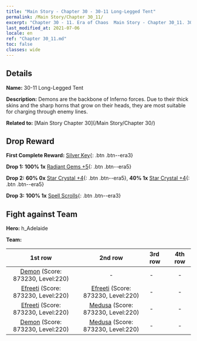 ```yaml
---
title: "Main Story - Chapter 30 - 30-11 Long-Legged Tent"
permalink: /Main Story/Chapter 30_11/
excerpt: "Chapter 30 - 11. Era of Chaos  Main Story - Chapter 30_11. 30-11 Long-Legged Tent"
last_modified_at: 2021-07-06
locale: en
ref: "Chapter 30_11.md"
toc: false
classes: wide
---
```


## Details

 **Name:** 30-11 Long-Legged Tent

 **Description:** Demons are the backbone of Inferno forces. Due to their thick skins and the sharp horns that grow on their heads, they are most suitable for charging through enemy lines.

 **Related to:** [Main Story Chapter 30](/Main Story/Chapter 30/)

## Drop Reward

 **First Complete Reward:** [Silver Key](/Items/con_693/){: .btn .btn--era3}

 **Drop 1:** **100% 1x** [Radiant Gems +5](/Items/mat_100/){: .btn .btn--era5}

 **Drop 2:** **60% 0x** [Star Crystal +4](/Items/mat_94/){: .btn .btn--era5}, **40% 1x** [Star Crystal +4](/Items/mat_94/){: .btn .btn--era5}

 **Drop 3:** **100% 1x** [Spell Scrolls](/Items/con_694/){: .btn .btn--era3}


## Fight against Team
 **Hero:** h_Adelaide

 **Team:**


  | 1st row | 2nd row | 3rd row | 4th row |
  |:----:|:----:|:----|:----:|
  | [Demon](/units/Demon/) (Score: 873230, Level:220)  | - | - | - |
  | [Efreeti](/units/Efreeti/) (Score: 873230, Level:220)  | [Efreeti](/units/Efreeti/) (Score: 873230, Level:220)  | - | - |
  | [Efreeti](/units/Efreeti/) (Score: 873230, Level:220)  | [Medusa](/units/Medusa/) (Score: 873230, Level:220)  | - | - |
  | [Demon](/units/Demon/) (Score: 873230, Level:220)  | [Medusa](/units/Medusa/) (Score: 873230, Level:220)  | - | - |


